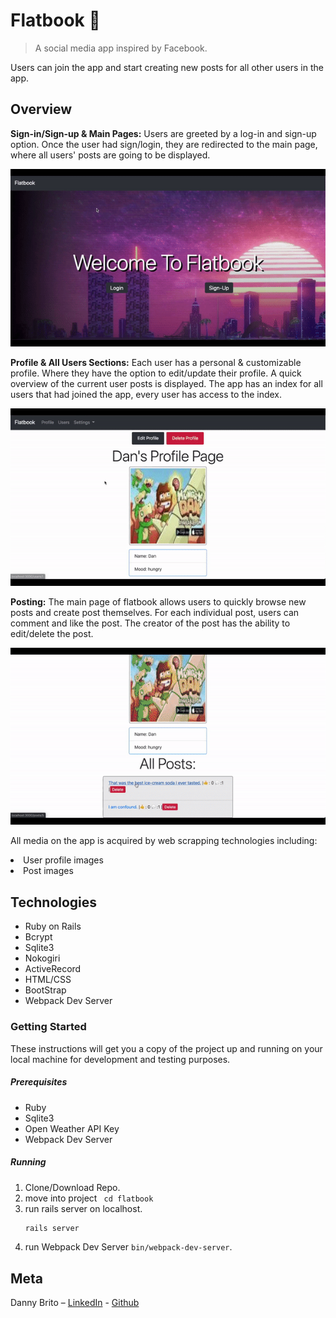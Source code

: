 # Flatbook 👤

> A social media app inspired by Facebook.


Users can join the app and start creating new posts for all other users in the app.


## Overview

<b>Sign-in/Sign-up & Main Pages:</b> Users are greeted by a log-in and sign-up option. Once the user had sign/login, they are redirected to the main page, where all users' posts are going to be displayed.

![](./docs/logmain.gif)

<b>Profile & All Users Sections:</b>
Each user has a personal & customizable profile. Where they have the option to edit/update their profile. A quick overview of the current user posts is displayed. The app has an index for all users that had joined the app, every user has access to the index.

![](./docs/profile.gif)

<b>Posting:</b>
The main page of flatbook allows users to quickly browse new posts and create post themselves.
For each individual post, users can comment and like the post. The creator of the post has the ability to edit/delete the post.

![](./docs/post.gif)

All media on the app is acquired by web scrapping technologies including:
<li /> User profile images
<li /> Post images


## Technologies
<ul>
<li />Ruby on Rails
<li />Bcrypt
<li />Sqlite3
<li />Nokogiri
<li />ActiveRecord
<li />HTML/CSS
<li />BootStrap
<li />Webpack Dev Server
</ul>


### Getting Started
These instructions will get you a copy of the project up and running on your local machine for development and testing purposes.
##### Prerequisites
<ul>
<li /> Ruby
<li /> Sqlite3
<li /> Open Weather API Key
<li /> Webpack Dev Server
</ul> 

##### Running


1. Clone/Download Repo.
2. move into project ``` cd flatbook```
3. run rails server on localhost.
    ```sh 
    rails server
    ```
4. run Webpack Dev Server  ```bin/webpack-dev-server```.


## Meta

Danny Brito – [LinkedIn](https://www.linkedin.com/in/dannybrito) - [Github](https://github.com/DannyBrito)
